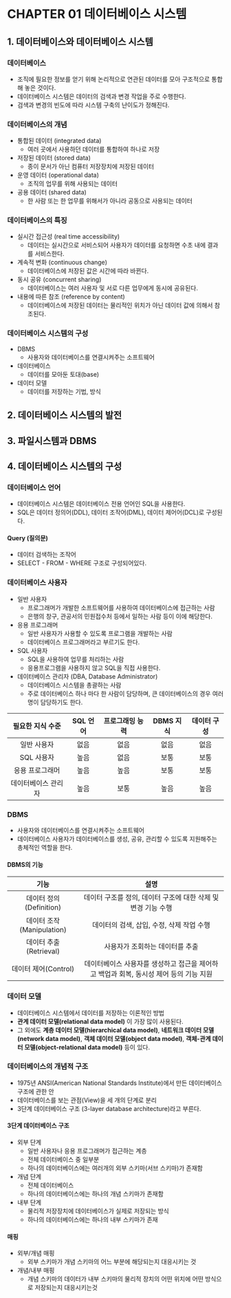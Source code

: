 # CHAPTER 01 데이터베이스 시스템

## 1. 데이터베이스와 데이터베이스 시스템

### 데이터베이스

- 조직에 필요한 정보를 얻기 위해 논리적으로 연관된 데이터를 모아 구조적으로 통합해 놓은 것이다.
- 데이터베이스 시스템은 데이터의 검색과 변경 작업을 주로 수행한다.
- 검색과 변경의 빈도에 따라 시스템 구축의 난이도가 정해진다.

### 데이터베이스의 개념

- 통합된 데이터 (integrated data)
    - 여러 곳에서 사용하던 데이터를 통합하여 하나로 저장
- 저장된 데이터 (stored data)
    - 종이 문서가 아닌 컴퓨터 저장장치에 저장된 데이터
- 운영 데이터 (operational data)
    - 조직의 업무를 위해 사용되는 데이터
- 공용 데이터 (shared data)
    - 한 사람 또는 한 업무를 위해서가 아니라 공동으로 사용되는 데이터

### 데이터베이스의 특징

- 실시간 접근성 (real time accessibility)
    - 데이터는 실시간으로 서비스되어 사용자가 데이터를 요청하면 수초 내에 결과를 서비스한다.
- 계속적 변화 (continuous change)
    - 데이터베이스에 저장된 값은 시간에 따라 바뀐다.
- 동시 공유 (concurrent sharing)
   - 데이터베이스는 여러 사용자 및 서로 다른 업무에게 동시에 공유된다.
- 내용에 따른 참조 (reference by content)
   - 데이터베이스에 저장된 데이터는 물리적인 위치가 아닌 데이터 값에 의해서 참조된다.

### 데이터베이스 시스템의 구성

- DBMS
   - 사용자와 데이터베이스를 연결시켜주는 소프트웨어
- 데이터베이스
   - 데이터를 모아둔 토대(base)
- 데이터 모델
   - 데이터를 저장하는 기법, 방식

## 2. 데이터베이스 시스템의 발전

## 3. 파일시스템과 DBMS

## 4. 데이터베이스 시스템의 구성

### 데이터베이스 언어

- 데이터베이스 시스템은 데이터베이스 전용 언어인 SQL을 사용한다.
- SQL은 데이터 정의어(DDL), 데이터 조작어(DML), 데이터 제어어(DCL)로 구성된다.

#### Query (질의문)

- 데이터 검색하는 조작어
- SELECT - FROM - WHERE 구조로 구성되어있다.

### 데이터베이스 사용자

- 일반 사용자
    - 프로그래머가 개발한 소프트웨어를 사용하여 데이터베이스에 접근하는 사람
    - 은행의 창구, 관공서의 민원접수처 등에서 일하는 사람 등이 이에 해당한다.
- 응용 프로그래머
  - 일반 사용자가 사용할 수 있도록 프로그램을 개발하는 사람
  - 데이터베이스 프로그래머라고 부르기도 한다.
- SQL 사용자
  - SQL을 사용하여 업무를 처리하는 사람
  - 응용프로그램을 사용하지 않고 SQL을 직접 사용한다.
- 데이터베이스 관리자 (DBA, Database Administrator)
  - 데이터베이스 시스템을 총괄하는 사람
  - 주로 데이터베이스 하나 마다 한 사람이 담당하며, 큰 데이터베이스의 경우 여러 명이 담당하기도 한다.

| 필요한 지식 수준  | SQL 언어 | 프로그래밍 능력 | DBMS 지식 | 데이터 구성 |
|:----------:|:------:|:--------:|:-------:|:------:|
|   일반 사용자   |   없음   |    없음    |   없음    |   없음   |
|  SQL 사용자   |   높음   |    없음    |   보통    |   보통   |
|  응용 프로그래머  |   높음   |    높음    |   보통    |   보통   |
| 데이터베이스 관리자 |   높음   |    보통    |   높음    |   높음   |

### DBMS

- 사용자와 데이터베이스를 연결시켜주는 소프트웨어
- 데이터베이스 사용자가 데이터베이스를 생성, 공유, 관리할 수 있도록 지원해주는 총체적인 역할을 한다.

#### DBMS의 기능

|          기능          |                        설명                         |
|:--------------------:|:-------------------------------------------------:|
|  데이터 정의(Definition)  |       데이터 구조를 정의, 데이터 구조에 대한 삭제 및 변경 기능 수행        |
| 데이터 조작(Manipulation) |             데이터의 검색, 삽입, 수정, 삭제 작업 수행             |
|   데이터 추출(Retrieval)   |                 사용자가 조회하는 데이터를 추출                 |
|   데이터 제어(Control)    | 데이터베이스 사용자를 생성하고 접근을 제어하고 백업과 회복, 동시성 제어 등의 기능 지원 |

### 데이터 모델

- 데이터베이스 시스템에서 데이터를 저장하는 이론적인 방법
- **관계 데이터 모델(relational data model)** 이 가장 많이 사용된다.
- 그 외에도 **계층 데이터 모델(hierarchical data model)**, **네트워크 데이터 모델(network data model)**, **객체 데이터 모델(object data model)**, **객체-관계 데이터 모델(object-relational data model)** 등이 있다.

### 데이터베이스의 개념적 구조

- 1975년 ANSI(American National Standards Institute)에서 만든 데이터베이스 구조에 관한 안
- 데이터베이스를 보는 관점(View)을 세 개의 단계로 분리
- 3단계 데이터베이스 구조 (3-layer database architecture)라고 부른다.

#### 3단계 데이터베이스 구조

- 외부 단계
  - 일반 사용자나 응용 프로그래머가 접근하는 계층
  - 전체 데이터베이스 중 일부분
  - 하나의 데이터베이스에는 여러개의 외부 스키마(서브 스키마)가 존재함
- 개념 단계
  - 전체 데이터베이스
  - 하나의 데이터베이스에는 하나의 개념 스키마가 존재함
- 내부 단계
  - 물리적 저장장치에 데이터베이스가 실제로 저장되는 방식
  - 하나의 데이터베이스에는 하나의 내부 스키마가 존재

#### 매핑

- 외부/개념 매핑
  - 외부 스키마가 개념 스키마의 어느 부분에 해당되는지 대응시키는 것
- 개념/내부 매핑
  - 개념 스키마의 데이터가 내부 스키마의 물리적 장치의 어떤 위치에 어떤 방식으로 저장되는지 대응시키는것
